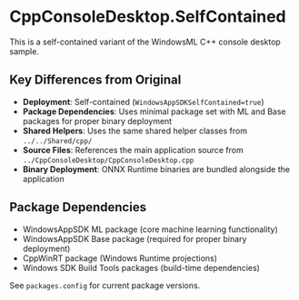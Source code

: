 # CppConsoleDesktop.SelfContained

This is a self-contained variant of the WindowsML C++ console desktop sample.

## Key Differences from Original

- **Deployment**: Self-contained (`WindowsAppSDKSelfContained=true`)
- **Package Dependencies**: Uses minimal package set with ML and Base packages for proper binary deployment
- **Shared Helpers**: Uses the same shared helper classes from `../../Shared/cpp/`
- **Source Files**: References the main application source from `../CppConsoleDesktop/CppConsoleDesktop.cpp`
- **Binary Deployment**: ONNX Runtime binaries are bundled alongside the application

## Package Dependencies

- WindowsAppSDK ML package (core machine learning functionality)
- WindowsAppSDK Base package (required for proper binary deployment)
- CppWinRT package (Windows Runtime projections)
- Windows SDK Build Tools packages (build-time dependencies)

See `packages.config` for current package versions.